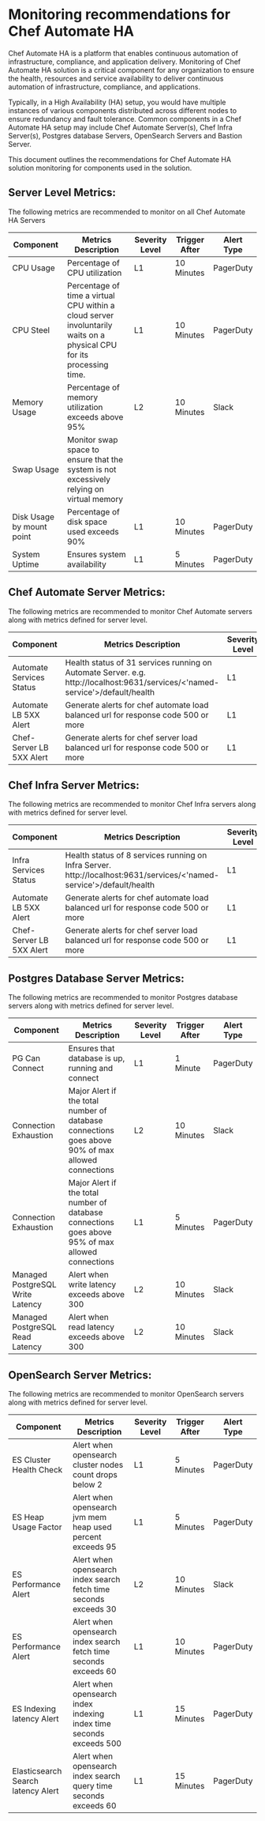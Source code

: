 # Monitoring recommendations for Chef Automate HA


Chef Automate HA is a platform that enables continuous automation of infrastructure, compliance, and application delivery. Monitoring of Chef Automate HA solution is a critical component for any organization to ensure the health, resources and service availability to deliver continuous automation of infrastructure, compliance, and applications.

Typically, in a High Availability (HA) setup, you would have multiple instances of various components distributed across different nodes to ensure redundancy and fault tolerance. Common components in a Chef Automate HA setup may include Chef Automate Server(s), Chef Infra Server(s), Postgres database Servers, OpenSearch Servers and Bastion Server.

This document outlines the recommendations for Chef Automate HA solution monitoring for components used in the solution.

## Server Level Metrics:
The following metrics are recommended to monitor on all Chef Automate HA Servers

| **Component**           | **Metrics Description**                        |  **Severity Level**     | **Trigger After**  |  **Alert Type**  |                       
|-------------------------|------------------------------------------------|-------------------|-------------------|-------------------|  
|CPU Usage                | Percentage of CPU utilization                   |L1 | 10 Minutes | PagerDuty |
|CPU Steel                | Percentage of time a virtual CPU within a cloud server involuntarily waits on a physical CPU for its processing time. |L1 | 10 Minutes | PagerDuty |
|Memory Usage             | Percentage of memory utilization exceeds above 95% | L2 | 10 Minutes | Slack |
|Swap Usage               | Monitor swap space to ensure that the system is not excessively relying on virtual memory ||||
|Disk Usage by mount point|Percentage of disk space used exceeds 90%|L1 | 10 Minutes | PagerDuty |
|System Uptime            | Ensures system availability |L1 | 5 Minutes | PagerDuty |

## Chef Automate Server Metrics:
The following metrics are recommended to monitor Chef Automate servers along with metrics defined for server level.

| **Component**           | **Metrics Description**                        |  **Severity Level**     | **Trigger After**  |  **Alert Type**  |                       
|-------------------------|------------------------------------------------|-------------------|-------------------|-------------------| 
| Automate Services Status | Health status of 31 services running on Automate Server. e.g. http://localhost:9631/services/<'named-service'>/default/health|L1 | 5 Minutes | PagerDuty |
| Automate LB 5XX Alert | Generate alerts for chef automate load balanced url for response code 500 or more |L1 | 10 Minutes | PagerDuty |
| Chef-Server LB 5XX Alert | Generate alerts for chef server load balanced url for response code 500 or more |L1 | 10 Minutes | PagerDuty |

## Chef Infra Server Metrics:
The following metrics are recommended to monitor Chef Infra servers along with metrics defined for server level.

| **Component**           | **Metrics Description**                        |  **Severity Level**     | **Trigger After**  |  **Alert Type**  |                       
|-------------------------|------------------------------------------------|-------------------|-------------------|-------------------|  
| Infra Services Status | Health status of 8 services running on Infra Server. http://localhost:9631/services/<'named-service'>/default/health |L1 | 5 Minutes | PagerDuty |
| Automate LB 5XX Alert | Generate alerts for chef automate load balanced url for response code 500 or more |L1 | 10 Minutes | PagerDuty |
| Chef-Server LB 5XX Alert | Generate alerts for chef server load balanced url for response code 500 or more |L1 | 10 Minutes | PagerDuty |

## Postgres Database Server Metrics:
The following metrics are recommended to monitor Postgres database servers along with metrics defined for server level.

| **Component**           | **Metrics Description**                        |  **Severity Level**     | **Trigger After**  |  **Alert Type**  |                       
|-------------------------|------------------------------------------------|-------------------|-------------------|-------------------| 
| PG Can Connect | Ensures that database is up, running and connect | L1 | 1 Minute | PagerDuty |
| Connection Exhaustion | Major Alert if the total number of database connections goes above 90% of max allowed connections | L2 | 10 Minutes | Slack |
| Connection Exhaustion | Major Alert if the total number of database connections goes above 95% of max allowed connections | L1 | 5 Minutes | PagerDuty |
| Managed PostgreSQL Write Latency | Alert when write latency exceeds above 300 |L2 | 10 Minutes | Slack |
| Managed PostgreSQL Read Latency | Alert when read latency exceeds above 300 |L2 | 10 Minutes | Slack |

## OpenSearch Server Metrics:
The following metrics are recommended to monitor OpenSearch servers along with metrics defined for server level.

| **Component**           | **Metrics Description**                        |  **Severity Level**     | **Trigger After**  |  **Alert Type**  |                       
|-------------------------|------------------------------------------------|-------------------|-------------------|-------------------|
| ES Cluster Health Check | Alert when opensearch cluster nodes count drops below  2 | L1 | 5 Minutes | PagerDuty |
| ES Heap Usage Factor | Alert when opensearch jvm mem heap used percent exceeds 95 | L1 | 5 Minutes | PagerDuty |
| ES Performance Alert | Alert when opensearch index search fetch time seconds exceeds  30 | L2 | 10 Minutes | Slack |
| ES Performance Alert | Alert when opensearch index search fetch time seconds exceeds 60 | L1 | 10 Minutes | PagerDuty |
| ES Indexing latency Alert | Alert when opensearch index indexing index time seconds exceeds 500 | L1 | 15 Minutes | PagerDuty |
| Elasticsearch Search latency Alert | Alert when opensearch index search query time seconds exceeds 60 | L1 | 15 Minutes | PagerDuty |